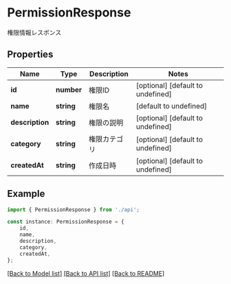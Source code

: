 # PermissionResponse

権限情報レスポンス

## Properties

Name | Type | Description | Notes
------------ | ------------- | ------------- | -------------
**id** | **number** | 権限ID | [optional] [default to undefined]
**name** | **string** | 権限名 | [default to undefined]
**description** | **string** | 権限の説明 | [optional] [default to undefined]
**category** | **string** | 権限カテゴリ | [optional] [default to undefined]
**createdAt** | **string** | 作成日時 | [optional] [default to undefined]

## Example

```typescript
import { PermissionResponse } from './api';

const instance: PermissionResponse = {
    id,
    name,
    description,
    category,
    createdAt,
};
```

[[Back to Model list]](../README.md#documentation-for-models) [[Back to API list]](../README.md#documentation-for-api-endpoints) [[Back to README]](../README.md)
